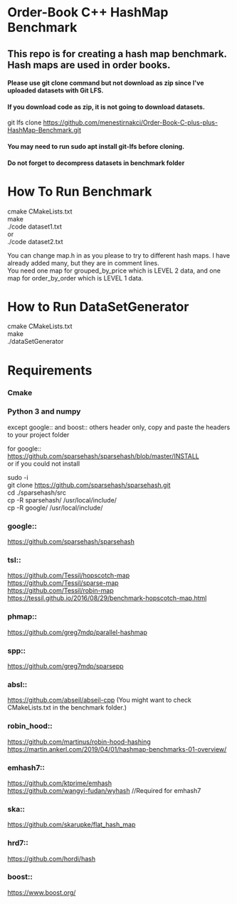 # Order-Book C++ HashMap Benchmark

## This repo is for creating a hash map benchmark. Hash maps are used in order books. 

#### Please use git clone command but not download as zip since I've uploaded datasets with Git LFS. 
#### If you download code as zip, it is not going to download datasets.
git lfs clone https://github.com/menestirnakci/Order-Book-C-plus-plus-HashMap-Benchmark.git

#### You may need to run sudo apt install git-lfs before cloning. 

#### Do not forget to decompress datasets in benchmark folder
# How To Run Benchmark

cmake CMakeLists.txt \
make \
./code dataset1.txt \
or \
./code dataset2.txt 

You can change map.h in as you please to try to different hash maps. I have already added many, but they are in comment lines. \
You need one map for grouped_by_price which is LEVEL 2 data, and one map for order_by_order which is LEVEL 1 data.

# How to Run DataSetGenerator 

cmake CMakeLists.txt \
make \
./dataSetGenerator

# Requirements

### Cmake
### Python 3 and numpy

except google:: and boost:: others header only, copy and paste the headers to your project folder

for google:: \
https://github.com/sparsehash/sparsehash/blob/master/INSTALL \
or if you could not install 

sudo -i \
git clone https://github.com/sparsehash/sparsehash.git \
cd  ./sparsehash/src \
cp -R sparsehash/ /usr/local/include/ \
cp -R google/ /usr/local/include/

### google::
https://github.com/sparsehash/sparsehash

### tsl::
https://github.com/Tessil/hopscotch-map \
https://github.com/Tessil/sparse-map \
https://github.com/Tessil/robin-map \
https://tessil.github.io/2016/08/29/benchmark-hopscotch-map.html

### phmap::
https://github.com/greg7mdp/parallel-hashmap

### spp::
https://github.com/greg7mdp/sparsepp

### absl::
https://github.com/abseil/abseil-cpp
(You might want to check CMakeLists.txt in the benchmark folder.)

### robin_hood::
https://github.com/martinus/robin-hood-hashing \
https://martin.ankerl.com/2019/04/01/hashmap-benchmarks-01-overview/

### emhash7::
https://github.com/ktprime/emhash \
https://github.com/wangyi-fudan/wyhash     //Required for emhash7

### ska::
https://github.com/skarupke/flat_hash_map

### hrd7::	
https://github.com/hordi/hash    

### boost::
https://www.boost.org/
